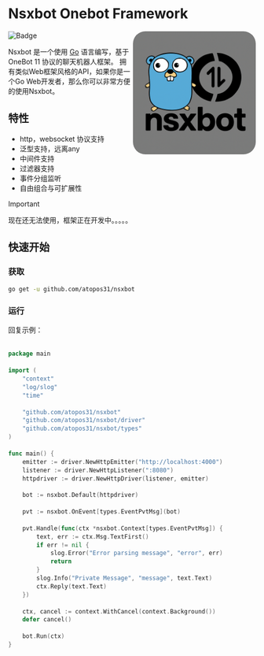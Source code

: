 # Nsxbot Onebot Framework

<img align="right" style="width:250px; height:250px; border-radius:10%; " src="./docs/logo_gray.png">

![Badge](https://img.shields.io/badge/OneBot-11-black)

Nsxbot 是一个使用 [Go](https://go.dev/) 语言编写，基于 OneBot 11 协议的聊天机器人框架。
拥有类似Web框架风格的API，如果你是一个Go Web开发者，那么你可以非常方便的使用Nsxbot。

## 特性
- http，websocket 协议支持
- 泛型支持，远离any
- 中间件支持
- 过滤器支持
- 事件分组监听
- 自由组合与可扩展性

> [!IMPORTANT]  
> 现在还无法使用，框架正在开发中。。。。。

## 快速开始

### 获取

```sh
go get -u github.com/atopos31/nsxbot
```

### 运行
回复示例：
```go

package main

import (
	"context"
	"log/slog"
	"time"

	"github.com/atopos31/nsxbot"
	"github.com/atopos31/nsxbot/driver"
	"github.com/atopos31/nsxbot/types"
)

func main() {
	emitter := driver.NewHttpEmitter("http://localhost:4000")
	listener := driver.NewHttpListener(":8080")
	httpdriver := driver.NewHttpDriver(listener, emitter)
    
	bot := nsxbot.Default(httpdriver)

	pvt := nsxbot.OnEvent[types.EventPvtMsg](bot)

	pvt.Handle(func(ctx *nsxbot.Context[types.EventPvtMsg]) {
		text, err := ctx.Msg.TextFirst()
		if err != nil {
			slog.Error("Error parsing message", "error", err)
			return
		}
		slog.Info("Private Message", "message", text.Text)
		ctx.Reply(text.Text)
	})

	ctx, cancel := context.WithCancel(context.Background())
	defer cancel()

	bot.Run(ctx)
}
```